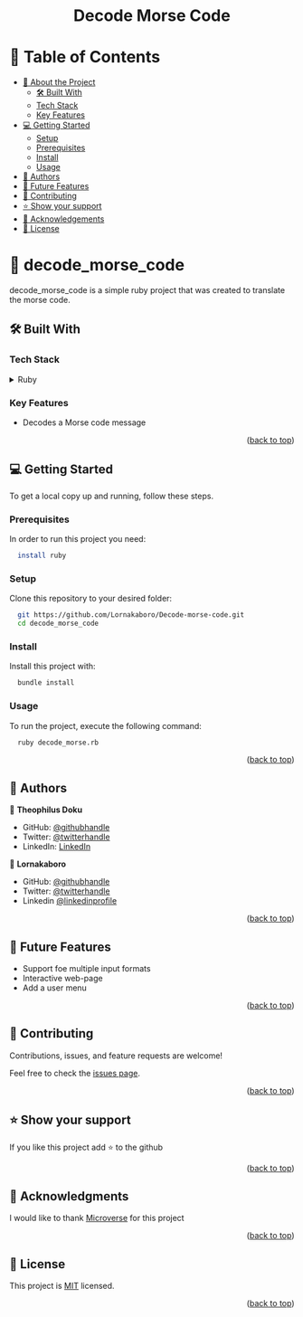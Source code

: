 <a name="readme-top"><h1 align="center">Decode Morse Code</h1></a>

<!-- TABLE OF CONTENTS -->

# 📗 Table of Contents

- [📖 About the Project](#about-project)
  - [🛠 Built With](#built-with)
   - [Tech Stack](#tech-stack)
    - [Key Features](#key-features)
- [💻 Getting Started](#getting-started)
  - [Setup](#setup)
  - [Prerequisites](#prerequisites)
  - [Install](#install)
  - [Usage](#usage)
- [👥 Authors](#authors)
- [🔭 Future Features](#future-features)
- [🤝 Contributing](#contributing)
- [⭐️ Show your support](#support)
- [🙏 Acknowledgements](#acknowledgements)
- [📝 License](#license)

<!-- PROJECT DESCRIPTION -->

# 📖 decode_morse_code <a name="about-project"></a>

decode_morse_code is a simple ruby project that was created to translate the morse code.

## 🛠 Built With <a name="built-with"></a>

### Tech Stack <a name="tech-stack"></a>
<details>
<summary>Ruby</summary>
  <ul>
    <li><a href="https://rubygems.org/">PostgreSQL</a></li>
  </ul>
</details>

<!-- Features -->

### Key Features <a name="key-features"></a>

- Decodes a Morse code message

<p align="right">(<a href="#readme-top">back to top</a>)</p>

<!-- GETTING STARTED -->

## 💻 Getting Started <a name="getting-started"></a>

To get a local copy up and running, follow these steps.

### Prerequisites

In order to run this project you need:

```sh
  install ruby
```

### Setup

Clone this repository to your desired folder:

```sh
  git https://github.com/Lornakaboro/Decode-morse-code.git
  cd decode_morse_code
```

### Install

Install this project with:

```sh
  bundle install
```

### Usage

To run the project, execute the following command:

```sh
  ruby decode_morse.rb
```

<p align="right">(<a href="#readme-top">back to top</a>)</p>

<!-- AUTHORS -->

## 👥 Authors <a name="authors"></a>

👤 **Theophilus Doku**

- GitHub: [@githubhandle](https://github.com/theodoku)
- Twitter: [@twitterhandle](https://twitter.com/dok_theo)
- LinkedIn: [LinkedIn](https://www.linkedin.com/in/theophilus-doku/)

👤 **Lornakaboro**

- GitHub: [@githubhandle](https://github.com/Lornakaboro)
- Twitter: [@twitterhandle](https://twitter.com/KaboroLorna)
- Linkedin [@linkedinprofile](https://www.linkedin.com/in/lorna-kaboro-23620b242/)

<p align="right">(<a href="#readme-top">back to top</a>)</p>

<!-- FUTURE FEATURES -->

## 🔭 Future Features <a name="future-features"></a>

- Support foe multiple input formats
- Interactive web-page
- Add a user menu

<p align="right">(<a href="#readme-top">back to top</a>)</p>

<!-- CONTRIBUTING -->

## 🤝 Contributing <a name="contributing"></a>

Contributions, issues, and feature requests are welcome!

Feel free to check the [issues page](https://github.com/Lornakaboro/Decode-morse-code/issues).

<p align="right">(<a href="#readme-top">back to top</a>)</p>

<!-- SUPPORT -->

## ⭐️ Show your support <a name="support"></a>

If you like this project add ⭐ to the github

<p align="right">(<a href="#readme-top">back to top</a>)</p>

<!-- ACKNOWLEDGEMENTS -->

## 🙏 Acknowledgments <a name="acknowledgements"></a>

I would like to thank [Microverse](https://github.com/microverseinc) for this project

<p align="right">(<a href="#readme-top">back to top</a>)</p>

<!-- LICENSE -->

## 📝 License <a name="license"></a>

This project is [MIT](./LICENSE) licensed.

<p align="right">(<a href="#readme-top">back to top</a>)</p>
